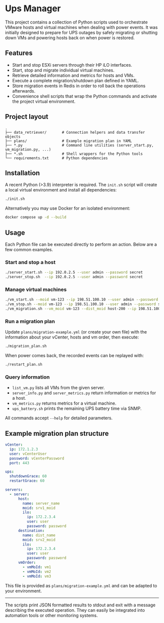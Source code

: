 # Ups Manager

This project contains a collection of Python scripts used to orchestrate VMware hosts and virtual machines when dealing
with power events. It was initially designed to prepare for UPS outages by safely migrating or shutting down VMs and
powering hosts back on when power is restored.

## Features

- Start and stop ESXi servers through their HP iLO interfaces.
- Start, stop and migrate individual virtual machines.
- Retrieve detailed information and metrics for hosts and VMs.
- Execute a complete migration/shutdown plan defined in YAML.
- Store migration events in Redis in order to roll back the operations afterwards.
- Convenience shell scripts that wrap the Python commands and activate the project virtual environment.

## Project layout

```
.
├── data_retriever/       # Connection helpers and data transfer objects
├── plans/                # Example migration plan in YAML
├── *.py                  # Command line utilities (server_start.py, vm_migration.py, ...)
├── *.sh                  # Shell wrappers for the Python tools
└── requirements.txt      # Python dependencies
```

## Installation

A recent Python (>3.9) interpreter is required. The `init.sh` script will create a local virtual environment and install all dependencies:

```bash
./init.sh
```

Alternatively you may use Docker for an isolated environment:

```bash
docker compose up -d --build
```

## Usage

Each Python file can be executed directly to perform an action. Below are a few common examples.

### Start and stop a host

```bash
./server_start.sh --ip 192.0.2.5 --user admin --password secret
./server_stop.sh  --ip 192.0.2.5 --user admin --password secret
```

### Manage virtual machines

```bash
./vm_start.sh --moid vm-123 --ip 198.51.100.10 --user admin --password secret
./vm_stop.sh --moid vm-123 --ip 198.51.100.10 --user admin --password secret
./vm_migration.sh --vm_moid vm-123 --dist_moid host-200 --ip 198.51.100.10 --user admin --password secret
```

### Run a migration plan

Update `plans/migration-example.yml` (or create your own file) with the information about your vCenter, hosts and vm order, then execute:

```bash
./migration_plan.sh
```

When power comes back, the recorded events can be replayed with:

```bash
./restart_plan.sh
```

### Query information

- `list_vm.py` lists all VMs from the given server.
- `server_info.py` and `server_metrics.py` return information or metrics for a host.
- `vm_metrics.py` returns metrics for a virtual machine.
- `ups_battery.sh` prints the remaining UPS battery time via SNMP.

All commands accept `--help` for detailed parameters.

## Example migration plan structure

```yaml
vCenter:
  ip: 172.1.2.3
  user: vCenterUser
  password: vCenterPassword
  port: 443

ups:
  shutdownGrace: 60
  restartGrace: 60

servers:
  - server:
      host:
        name: server_name
        moid: srv1_moid
        ilo:
          ip: 172.2.3.4
          user: user
          password: password
      destination:
        name: dist_name
        moid: srv2_moid
        ilo:
          ip: 172.2.3.4
          user: user
          password: password
      vmOrder:
        - vmMoId: vm1
        - vmMoId: vm2
        - vmMoId: vm3

```

This file is provided as `plans/migration-example.yml` and can be adapted to your environment.

---

The scripts print JSON formatted results to stdout and exit with a message describing the executed operation.
They can easily be integrated into automation tools or other monitoring systems.
